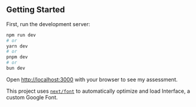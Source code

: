 ## Getting Started

First, run the development server:

```bash
npm run dev
# or
yarn dev
# or
pnpm dev
# or
bun dev
```

Open [http://localhost:3000](http://localhost:3000) with your browser to see my assessment.

This project uses [`next/font`](https://nextjs.org/docs/basic-features/font-optimization) to automatically optimize and load Interface, a custom Google Font.

